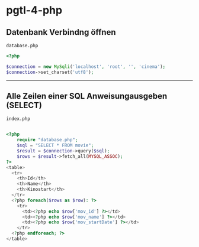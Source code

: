 # pgtl-4-php

## Datenbank Verbindng öffnen

```
database.php
```
```php
<?php

$connection = new MySqli('localhost', 'root', '', 'cinema');
$connection->set_charset('utf8');
```

----
## Alle Zeilen einer SQL Anweisungausgeben (SELECT)
```
index.php
```
```php

<?php
    require "database.php";
    $sql = "SELECT * FROM movie";
    $result = $connection->query($sql);
    $rows = $result->fetch_all(MYSQL_ASSOC);
?>
<table>
  <tr>
    <th>Id</th>
    <th>Name</th>
    <th>Kinostart</th>
  </tr>
  <?php foreach($rows as $row): ?>
    <tr>
      <td><?php echo $row['mov_id'] ?></td>
      <td><?php echo $row['mov_name'] ?></td>
      <td><?php echo $row['mov_startDate'] ?></td>
    </tr>
  <?php endforeach; ?>
</table>

```
